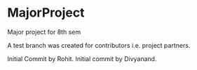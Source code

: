 # MajorProject
Major project for 8th sem

A test branch was created for contributors i.e. project partners.

Initial Commit by Rohit.
Initial commit by Divyanand.